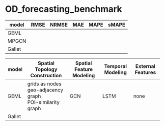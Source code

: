 # OD_forecasting_benchmark










| model | RMSE | NRMSE | MAE | MAPE | sMAPE |
| ----- | ----- | ----- | ----- | ----- | ----- | 
| GEML  |      |       |     |      |       |
| MPGCN |      |       |     |      |       |
| Gallet|      |       |     |      |       |








| model | Spatial Topology Construction | Spatial Feature Modeling | Temporal Modeling | External Features |
| ----- | -----                         | -----                    | -----             | -----             |
| GEML  | grids as nodes <br> geo-adjacency graph <br> POI-similarity graph | GCN                         |  LSTM             | none              |
| Gallet |